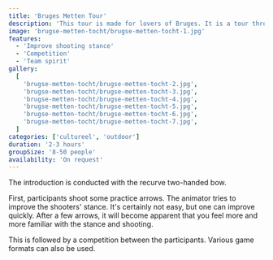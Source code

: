 ```yaml
---
title: 'Bruges Metten Tour'
description: 'This tour is made for lovers of Bruges. It is a tour through the historic old town of Bruges with tasks and activities.'
image: 'brugse-metten-tocht/brugse-metten-tocht-1.jpg'
features:
  - 'Improve shooting stance'
  - 'Competition'
  - 'Team spirit'
gallery:
  [
    'brugse-metten-tocht/brugse-metten-tocht-2.jpg',
    'brugse-metten-tocht/brugse-metten-tocht-3.jpg',
    'brugse-metten-tocht/brugse-metten-tocht-4.jpg',
    'brugse-metten-tocht/brugse-metten-tocht-5.jpg',
    'brugse-metten-tocht/brugse-metten-tocht-6.jpg',
    'brugse-metten-tocht/brugse-metten-tocht-7.jpg',
  ]
categories: ['cultureel', 'outdoor']
duration: '2-3 hours'
groupSize: '8-50 people'
availability: 'On request'
---
```


The introduction is conducted with the recurve two-handed bow.

First, participants shoot some practice arrows. The animator tries to improve the shooters' stance. It's certainly not easy, but one can improve quickly. After a few arrows, it will become apparent that you feel more and more familiar with the stance and shooting.

This is followed by a competition between the participants. Various game formats can also be used.
